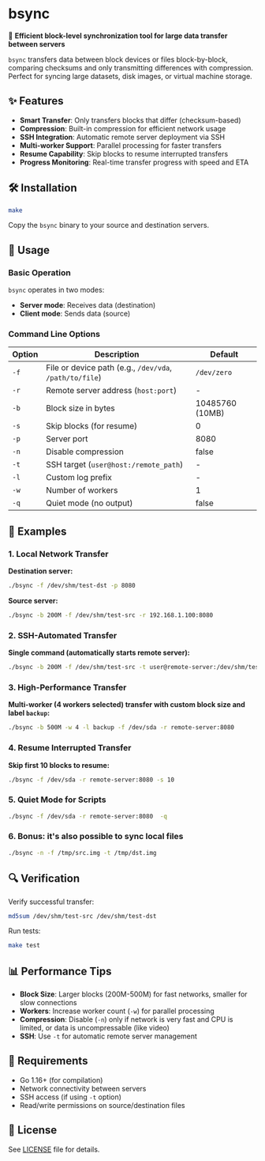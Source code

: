 # bsync

🚀 **Efficient block-level synchronization tool for large data transfer between servers**

`bsync` transfers data between block devices or files block-by-block, comparing checksums and only transmitting differences with compression. Perfect for syncing large datasets, disk images, or virtual machine storage.

## ✨ Features

- **Smart Transfer**: Only transfers blocks that differ (checksum-based)
- **Compression**: Built-in compression for efficient network usage
- **SSH Integration**: Automatic remote server deployment via SSH
- **Multi-worker Support**: Parallel processing for faster transfers
- **Resume Capability**: Skip blocks to resume interrupted transfers
- **Progress Monitoring**: Real-time transfer progress with speed and ETA

## 🛠️ Installation

```bash
make
```

Copy the `bsync` binary to your source and destination servers.

## 📖 Usage

### Basic Operation

`bsync` operates in two modes:
- **Server mode**: Receives data (destination)
- **Client mode**: Sends data (source)

### Command Line Options

| Option | Description | Default |
|--------|-------------|---------|
| `-f` | File or device path (e.g., `/dev/vda`, `/path/to/file`) | `/dev/zero` |
| `-r` | Remote server address (`host:port`) | - |
| `-b` | Block size in bytes | 10485760 (10MB) |
| `-s` | Skip blocks (for resume) | 0 |
| `-p` | Server port | 8080 |
| `-n` | Disable compression | false |
| `-t` | SSH target (`user@host:/remote_path`) | - |
| `-l` | Custom log prefix | - |
| `-w` | Number of workers | 1 |
| `-q` | Quiet mode (no output) | false |

## 🔄 Examples

### 1. Local Network Transfer

**Destination server:**
```bash
./bsync -f /dev/shm/test-dst -p 8080
```

**Source server:**
```bash
./bsync -b 200M -f /dev/shm/test-src -r 192.168.1.100:8080
```

### 2. SSH-Automated Transfer

**Single command (automatically starts remote server):**
```bash
./bsync -b 200M -f /dev/shm/test-src -t user@remote-server:/dev/shm/test-dst 
```

### 3. High-Performance Transfer

**Multi-worker (4 workers selected) transfer with custom block size and label `backup`:**
```bash
./bsync -b 500M -w 4 -l backup -f /dev/sda -r remote-server:8080
```

### 4. Resume Interrupted Transfer

**Skip first 10 blocks to resume:**
```bash
./bsync -f /dev/sda -r remote-server:8080 -s 10
```

### 5. Quiet Mode for Scripts

```bash
./bsync -f /dev/sda -r remote-server:8080  -q
```

### 6. Bonus: it's also possible to sync local files
```bash
./bsync -n -f /tmp/src.img -t /tmp/dst.img
```


## 🔍 Verification

Verify successful transfer:
```bash
md5sum /dev/shm/test-src /dev/shm/test-dst
```

Run tests:
```bash
make test
```

## 📊 Performance Tips

- **Block Size**: Larger blocks (200M-500M) for fast networks, smaller for slow connections
- **Workers**: Increase worker count (`-w`) for parallel processing
- **Compression**: Disable (`-n`) only if network is very fast and CPU is limited, or data is uncompressable (like video)
- **SSH**: Use `-t` for automatic remote server management

## 🚨 Requirements

- Go 1.16+ (for compilation)
- Network connectivity between servers
- SSH access (if using `-t` option)
- Read/write permissions on source/destination files

## 📝 License

See [LICENSE](LICENSE) file for details.
